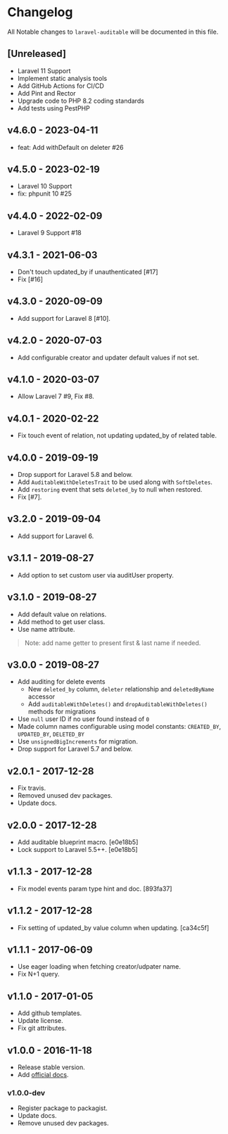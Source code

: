 # Changelog

All Notable changes to `laravel-auditable` will be documented in this file.

## [Unreleased]

- Laravel 11 Support
- Implement static analysis tools
- Add GitHub Actions for CI/CD
- Add Pint and Rector
- Upgrade code to PHP 8.2 coding standards
- Add tests using PestPHP

## v4.6.0 - 2023-04-11

- feat: Add withDefault on deleter #26

## v4.5.0 - 2023-02-19

- Laravel 10 Support
- fix: phpunit 10 #25

## v4.4.0 - 2022-02-09

- Laravel 9 Support #18

## v4.3.1 - 2021-06-03

- Don't touch updated_by if unauthenticated [#17]
- Fix [#16]

## v4.3.0 - 2020-09-09

- Add support for Laravel 8 [#10].

## v4.2.0 - 2020-07-03

- Add configurable creator and updater default values if not set.

## v4.1.0 - 2020-03-07

- Allow Laravel 7 #9, Fix #8.

## v4.0.1 - 2020-02-22

- Fix touch event of relation, not updating updated_by of related table.

## v4.0.0 - 2019-09-19

- Drop support for Laravel 5.8 and below.
- Add `AuditableWithDeletesTrait` to be used along with `SoftDeletes`.
- Add `restoring` event that sets `deleted_by` to null when restored.
- Fix [#7].

## v3.2.0 - 2019-09-04
- Add support for Laravel 6.

## v3.1.1 - 2019-08-27
- Add option to set custom user via auditUser property.

## v3.1.0 - 2019-08-27
- Add default value on relations.
- Add method to get user class.
- Use name attribute.
> Note: add name getter to present first & last name if needed.

## v3.0.0 - 2019-08-27
- Add auditing for delete events
  - New `deleted_by` column, `deleter` relationship and `deletedByName` accessor
  - Add `auditableWithDeletes()` and `dropAuditableWithDeletes()` methods for migrations
- Use `null` user ID if no user found instead of `0`
- Made column names configurable using model constants: `CREATED_BY`, `UPDATED_BY`, `DELETED_BY`
- Use `unsignedBigIncrements` for migration.
- Drop support for Laravel 5.7 and below.

## v2.0.1 - 2017-12-28
- Fix travis.
- Removed unused dev packages.
- Update docs.

## v2.0.0 - 2017-12-28
- Add auditable blueprint macro. [e0e18b5]
- Lock support to Laravel 5.5++. [e0e18b5]

## v1.1.3 - 2017-12-28
- Fix model events param type hint and doc. [893fa37]

## v1.1.2 - 2017-12-28
- Fix setting of updated_by value column when updating. [ca34c5f]

## v1.1.1 - 2017-06-09
- Use eager loading when fetching creator/udpater name.
- Fix N+1 query.

## v1.1.0 - 2017-01-05
- Add github templates.
- Update license.
- Fix git attributes.

## v1.0.0 - 2016-11-18
- Release stable version.
- Add [official docs](https://yajrabox.com/docs/laravel-auditable).

### v1.0.0-dev
- Register package to packagist.
- Update docs.
- Remove unused dev packages.
